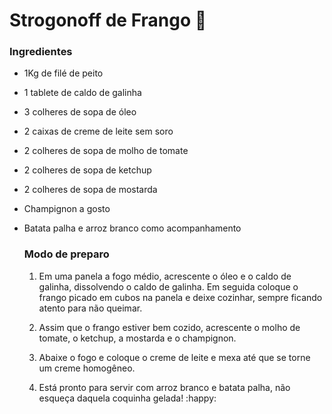 # Strogonoff de Frango :chicken:

###     Ingredientes

- 1Kg de filé de peito

- 1 tablete de caldo de galinha

- 3 colheres de sopa de óleo 

- 2 caixas de creme de leite sem soro

- 2 colheres de sopa de molho de tomate

- 2 colheres de sopa de ketchup 

- 2 colheres de sopa de mostarda

- Champignon a gosto

- Batata palha e arroz branco como acompanhamento

  ### Modo de preparo

  1.  Em uma panela a fogo médio, acrescente o óleo e o caldo de galinha, dissolvendo o caldo de galinha. Em seguida coloque o frango picado em cubos na panela e deixe cozinhar, sempre ficando atento para não queimar.

  2. Assim que o frango estiver bem cozido, acrescente o molho de tomate, o ketchup, a mostarda e o champignon.

  3. Abaixe o fogo e coloque o creme de leite e mexa até que se torne um creme homogêneo.

  4. Está pronto para servir com arroz branco e batata palha, não esqueça daquela coquinha gelada! :happy:

     

  

